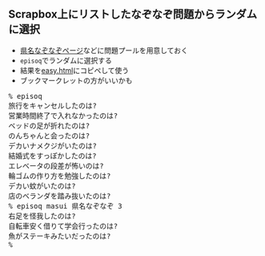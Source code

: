<h2>Scrapbox上にリストしたなぞなぞ問題からランダムに選択</h2>

<ul>
  <li><a href="https://scrapbox.io/masui/%E7%9C%8C%E5%90%8D%E3%81%AA%E3%81%9E%E3%81%AA%E3%81%9E">県名なぞなぞページ</a>などに問題プールを用意しておく
  <li><code>episoq</code>でランダムに選択する
  <li>結果を<a href="http://EpisoPass.com/easy.html">easy.html</a>にコピペして使う
  <li>ブックマークレットの方がいいかも
</ul>

<pre>
% episoq
旅行をキャンセルしたのは?
営業時間終了で入れなかったのは?
ベッドの足が折れたのは?
のんちゃんと会ったのは?
デカいナメクジがいたのは?
結婚式をすっぽかしたのは?
エレベータの段差が怖いのは?
輪ゴムの作り方を勉強したのは?
デカい蚊がいたのは?
店のベランダを踏み抜いたのは?
% episoq masui 県名なぞなぞ 3
右足を怪我したのは?
自転車安く借りて学会行ったのは?
魚がステーキみたいだったのは?
%
</pre>


